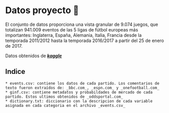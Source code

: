 # Datos proyecto :open_file_folder:

El conjunto de datos proporciona una vista granular de 9.074 juegos, que totalizan 941.009 eventos de las 5 ligas de fútbol europeas más importantes: Inglaterra, España, Alemania, Italia, Francia desde la temporada 2011/2012 hasta la temporada 2016/2017 a partir del 25 de enero de 2017.

Datos obtenidos de **[_kaggle_](https://www.kaggle.com/secareanualin/football-events)**

## Indice

    * events.csv: contiene los datos de cada partido. Los comentarios de texto fueron extraídos de: _bbc.com_, _espn.com_ y _onefootball.com_
    * ginf.csv: contiene metadatos y probabildades de mercado de cada partido. Estos ultimos obtenidos de _oddsportal.com_
    * dictionary.txt: diccionario con la descripcion de cada variable asignada en cada categoria en el archivo _events.csv_
